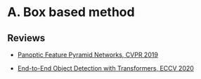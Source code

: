 # A. Box based method

## Reviews

- [Panoptic Feature Pyramid Networks, CVPR 2019](https://pseudo-lab.github.io/SegCrew-Book/docs/ch3/03_01_01_PanopticFPN.html)

- [End-to-End Object Detection with Transformers, ECCV 2020](https://pseudo-lab.github.io/SegCrew-Book/docs/ch3/03_01_02_DETR.html)
